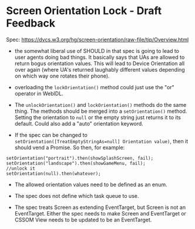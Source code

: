 # Screen Orientation Lock - Draft Feedback

Spec: https://dvcs.w3.org/hg/screen-orientation/raw-file/tip/Overview.html

* the somewhat liberal use of SHOULD in that spec is going to lead to user
  agents doing bad things. It basically says that UAs are allowed to return
  bogus orientation values. This will lead to Device Orientation all over again
  (where UA's returned laughably different values depending on which way one
  rotates their phone).

* overloading the `lockOrientation()` method could just use the "or" operator
  in WebIDL.

* The `unlockOrientation()` and `lockOrientation()` methods do the same thing.
  The methods should be merged into a `setOrientation()` method. Setting the
  orientation to `null` or the empty string just returns it to its default.
  Could also add a "auto" orientation keyword.

* If the spec can be changed to 
  `setOrientation([TreatEmptyStringAs=null] Orientation value)`, 
  then it should vend a Promise. So then, for example:

```
setOrientation("portrait").then(showSplashScreen, fail);
setOrientation("landscape").then(showGameMenu, fail); 
//unlock it
setOrientation(null).then(whatever); 
```

 * The allowed orientation values need to be defined as an enum. 

 * The spec does not define which task queue to use.  

 * The spec treats Screen as extending EventTarget, but Screen is not an
   EventTarget. Either the spec needs to make Screen and EventTarget or CSSOM 
   View needs to be updated to be an EventTarget. 
